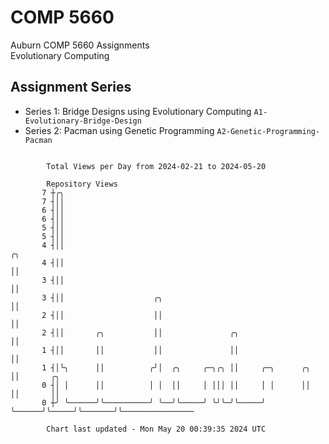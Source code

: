 # COMP 5660
Auburn COMP 5660 Assignments  
Evolutionary Computing

## Assignment Series
- Series 1: Bridge Designs using Evolutionary Computing `A1-Evolutionary-Bridge-Design`
- Series 2: Pacman using Genetic Programming `A2-Genetic-Programming-Pacman`

```

        Total Views per Day from 2024-02-21 to 2024-05-20

        Repository Views
       7 ┼╭╮
       7 ┤││
       6 ┤││
       6 ┤││
       5 ┤││
       5 ┤││
       4 ┤││                                                            ╭╮
       4 ┤││                                                            ││
       3 ┤││                                                            ││
       3 ┤││                    ╭╮                                      ││
       2 ┤││                    ││                                      ││
       2 ┤││       ╭╮           ││               ╭╮                     ││
       1 ┤││       ││           ││               ││                     ││
       1 ┤│╰╮      ││          ╭╯│  ╭╮     ╭─╮╭╮ ││     ╭─╮      ╭╮     ││       ╭╮
       0 ┤│ │      ││          │ │  ││     │ │││ ││     │ │      ││     ││       ││
       0 ┼╯ ╰──────╯╰──────────╯ ╰──╯╰─────╯ ╰╯╰─╯╰─────╯ ╰──────╯╰─────╯╰───────╯╰────────────────

        Chart last updated - Mon May 20 00:39:35 2024 UTC
        
```
